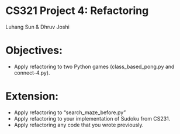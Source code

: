 # CS321 Project 4: Refactoring
Luhang Sun & Dhruv Joshi 


# Objectives:
- Apply refactoring to two Python games (class_based_pong.py and connect-4.py).


# Extension:

- Apply refactoring to “search_maze_before.py”
- Apply refactoring to your implementation of Sudoku from CS231.
- Apply refactoring any code that you wrote previously.


